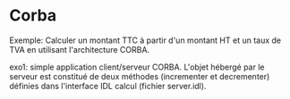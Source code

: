 # Corba
Exemple: Calculer un montant TTC à partir d'un montant HT et un taux de TVA en utilisant l'architecture CORBA.

exo1: simple application client/serveur CORBA. L'objet hébergé par le serveur est constitué de deux méthodes (incrementer et decrementer) définies dans l'interface IDL calcul (fichier server.idl). 
